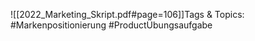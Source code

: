 
![[2022_Marketing_Skript.pdf#page=106]]Tags & Topics:
   #Markenpositionierung
   #ProductÜbungsaufgabe